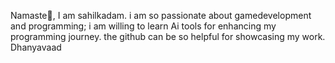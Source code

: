 Namaste🙏, I am sahilkadam.
i am so passionate about gamedevelopment and programming;
i am willing to learn Ai tools for enhancing my programming journey.
the github can be so helpful for showcasing my work.
Dhanyavaad 
<!---
Sahilkadam605/Sahilkadam605 is a ✨ special ✨ repository because its `README.md` (this file) appears on your GitHub profile.
You can click the Preview link to take a look at your changes.
--->
